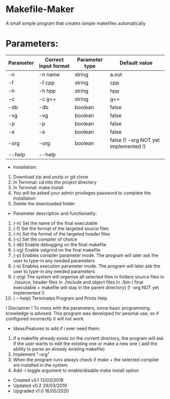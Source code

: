 # Makefile-Maker 
A small simple program that creates simple makefiles automatically

# Parameters:

Parameter | Correct input format |  Parameter type  | Default value 
----------|----------------------|------------------|---------------
   -n     |       -n name        |      string      |     a.out
   -f     |       -f cpp         |      string      |      cpp
   -h     |       -h hpp         |      string      |      hpp
   -c     |       -c g++         |      string      |      g++
   -db    |       -db            |      boolean     |     false
   -vg    |       -vg            |      boolean     |     false
   -p     |       -p             |      boolean     |     false
   -e     |       -e             |      boolean     |     false
   -org   |       -org           |      boolean     |     false (! -org NOT yet implemented !)
   --help |       --help

+ Installation:
1) Download zip and unzip or git clone
2) In Terminal: cd into the project directory
3) In Terminal: make install
4) You will be asked your admin privileges password to complete the installation
5) Delete the downloaded folder

+ Parameter description and functionality:
1) (-n)		Set the name of the final executable 
2) (-f)		Set the format of the targeted source files
3) (-h)     Set the format of the targeted header files
4) (-c)		Set the compiler of choice
5) (-db) 	Enable debugging on the final makefile
6) (-vg)	   Enable valgrind on the final makefile
7) (-p)		Enables compiler parameter mode. The program will later ask the user to
type-in any needed parameters 
8) (-e)		Enables execution parameter mode. The program will later ask the user to
type-in any needed parameters
9) (-org)	The system will organise all selected files in folders
source files in ./source, header files in ./include and object files
in ./bin ( final executable + makefile will stay in the parent directory)
(! -org NOT yet implemented !)
10) ( --help)  Terminates Program and Prints Help

! Disclaimer ! To mess with the parameters, some basic programming knowledge is 
advised. This program was developed for pesonal use, so if configured 
incorrectly it will not work.

+ Ideas/Features to add if i ever need them:
1) If a makefile already exists on the current directory, the program will ask
if the user wants to edit the existing one or make a new one ( add the ability 
to parse an already existing makefile)
2) Implement "-org"
3) When the program runs always check if make + the selected compiler are
installed in the system
4) Add -i toggle argument to enable/disable make install option

+ Created  v0.1 13/03/2019
+ Updated  v0.2 29/03/2019
+ Upgraded v1.0 16/05/2020
